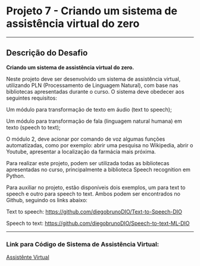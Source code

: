 # Projeto 7 - Criando um sistema de assistência virtual do zero
_____________________________________________________________________________________________________________________________________________________________________

## Descrição do Desafio

**Criando um sistema de assistência virtual do zero.**

Neste projeto deve ser desenvolvido um sistema de assistência virtual, utilizando PLN (Processamento de Linguagem Natural), com base nas bibliotecas apresentadas durante o curso. O sistema deve obedecer aos seguintes requisitos: 

Um módulo para transformação de texto em áudio (text to speech); 

Um módulo para transformação de fala (linguagem natural humana) em texto (speech to text); 

O módulo 2, deve acionar por comando de voz algumas funções automatizadas, como por exemplo: abrir uma pesquisa no Wikipedia, abrir o Youtube, apresentar a localização da farmácia mais próxima. 

Para realizar este projeto, podem ser utilizada todas as bibliotecas apresentadas no curso, principalmente a biblioteca Speech recognition em Python.  

Para auxiliar no projeto, estão disponíveis dois exemplos, um para text to speech e outro para speech to text. Ambos podem ser encontrados no Github, seguindo os links abaixo: 

Text to speech: https://github.com/diegobrunoDIO/Text-to-Speech-DIO 

Speech to text: https://github.com/diegobrunoDIO/Speech-to-text-ML-DIO 

____________________________________________________________________________________________________________________________________________________________________

### Link para Código de Sistema de Assistência Virtual:

[Assistênte Virtual](https://github.com/IsraelEvangelista/MachineLearning_DIO/blob/main/Projeto%207%20-%20Assistente%20Virtual/Assistente_Virtual.py)
